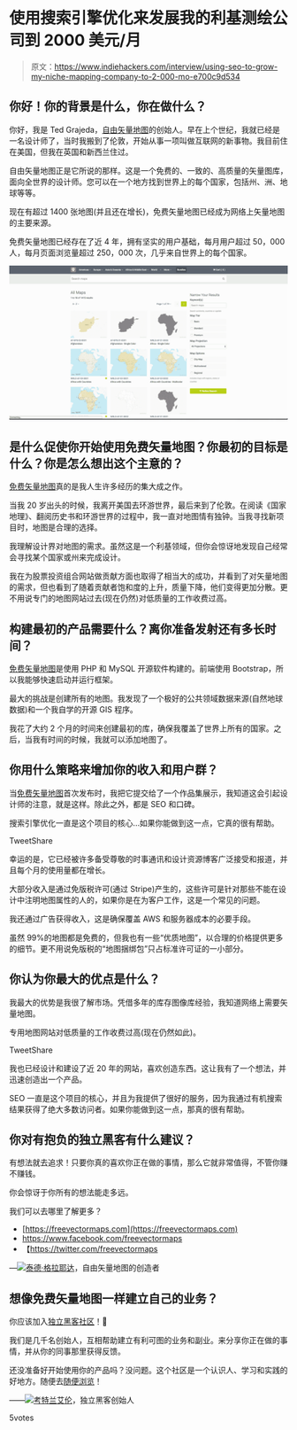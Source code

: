 # 使用搜索引擎优化来发展我的利基测绘公司到 2000 美元/月

> 原文：<https://www.indiehackers.com/interview/using-seo-to-grow-my-niche-mapping-company-to-2-000-mo-e700c9d534>

## 你好！你的背景是什么，你在做什么？

你好，我是 Ted Grajeda，[自由矢量地图](https://freevectormaps.com/)的创始人。早在上个世纪，我就已经是一名设计师了，当时我搬到了伦敦，开始从事一项叫做互联网的新事物。我目前住在美国，但我在英国和新西兰住过。

自由矢量地图正是它所说的那样。这是一个免费的、一致的、高质量的矢量图库，面向全世界的设计师。您可以在一个地方找到世界上的每个国家，包括州、洲、地球等等。

现在有超过 1400 张地图(并且还在增长)，免费矢量地图已经成为网络上矢量地图的主要来源。

免费矢量地图已经存在了近 4 年，拥有坚实的用户基础，每月用户超过 50，000 人，每月页面浏览量超过 250，000 次，几乎来自世界上的每个国家。

[![Free Vector Maps](img/348545551416f3fbda2cd38a77ccb03c.png)](https://freevectormaps.com/) 

## 是什么促使你开始使用免费矢量地图？你最初的目标是什么？你是怎么想出这个主意的？

[免费矢量地图](https://freevectormaps.com/)真的是我人生许多经历的集大成之作。

当我 20 岁出头的时候，我离开美国去环游世界，最后来到了伦敦。在阅读《国家地理》、翻阅历史书和环游世界的过程中，我一直对地图情有独钟。当我寻找新项目时，地图是合理的选择。

我理解设计界对地图的需求。虽然这是一个利基领域，但你会惊讶地发现自己经常会寻找某个国家或州来完成设计。

我在为股票投资组合网站做贡献方面也取得了相当大的成功，并看到了对矢量地图的需求，但也看到了随着贡献者饱和度的上升，质量下降，他们变得更加分散。更不用说专门的地图网站过去(现在仍然)对低质量的工作收费过高。

## 构建最初的产品需要什么？离你准备发射还有多长时间？

[免费矢量地图](https://freevectormaps.com)是使用 PHP 和 MySQL 开源软件构建的。前端使用 Bootstrap，所以我能够快速启动并运行框架。

最大的挑战是创建所有的地图。我发现了一个极好的公共领域数据来源(自然地球数据)和一个我自学的开源 GIS 程序。

我花了大约 2 个月的时间来创建最初的库，确保我覆盖了世界上所有的国家。之后，当我有时间的时候，我就可以添加地图了。

## 你用什么策略来增加你的收入和用户群？

当[免费矢量地图](https://freevectormaps.com)首次发布时，我把它提交给了一个作品集展示，我知道这会引起设计师的注意，就是这样。除此之外，都是 SEO 和口碑。

搜索引擎优化一直是这个项目的核心…如果你能做到这一点，它真的很有帮助。

TweetShare

幸运的是，它已经被许多备受尊敬的时事通讯和设计资源博客广泛接受和报道，并且每个月的使用量都在增长。

大部分收入是通过免版税许可(通过 Stripe)产生的，这些许可是针对那些不能在设计中注明地图属性的人的，如果你是在为客户工作，这是一个常见的问题。

我还通过广告获得收入，这是确保覆盖 AWS 和服务器成本的必要手段。

虽然 99%的地图都是免费的，但我也有一些“优质地图”，以合理的价格提供更多的细节。更不用说免版税的“地图捆绑包”只占标准许可证的一小部分。

## 你认为你最大的优点是什么？

我最大的优势是我很了解市场。凭借多年的库存图像库经验，我知道网络上需要矢量地图。

专用地图网站对低质量的工作收费过高(现在仍然如此)。

TweetShare

我也已经设计和建设了近 20 年的网站，喜欢创造东西。这让我有了一个想法，并迅速创造出一个产品。

SEO 一直是这个项目的核心，并且为我提供了很好的服务，因为我通过有机搜索结果获得了绝大多数访问者。如果你能做到这一点，那真的很有帮助。

## 你对有抱负的独立黑客有什么建议？

有想法就去追求！只要你真的喜欢你正在做的事情，那么它就非常值得，不管你赚不赚钱。

你会惊讶于你所有的想法能走多远。

我们可以去哪里了解更多？

*   [https://freevectormaps.com](https://freevectormaps.com)
*   https://www.facebook.com/freevectormaps
*   【https://twitter.com/freevectormaps 

—[<picture id="ember8047414" class="user-avatar ember-view user-link__avatar">![](img/82bd3bb4769a3aa1cd13889ee7c0fa91.png)</picture>泰德·格拉耶达](/TedGrajeda?id=freevector-maps-owner)，自由矢量地图的创造者

## 想像免费矢量地图一样建立自己的业务？

你应该加入[独立黑客社区](/)！🤗

我们是几千名创始人，互相帮助建立有利可图的业务和副业。来分享你正在做的事情，并从你的同事那里获得反馈。

还没准备好开始使用你的产品吗？没问题。这个社区是一个认识人、学习和实践的好地方。随便去[随便浏览](/)！

——[<picture id="ember8047419" class="user-avatar ember-view user-link__avatar">![](img/82bd3bb4769a3aa1cd13889ee7c0fa91.png)</picture>考特兰艾伦](/csallen?id=ibTLPyjwVebnZjMGKvz6ztarnuV2)，独立黑客创始人

5votes